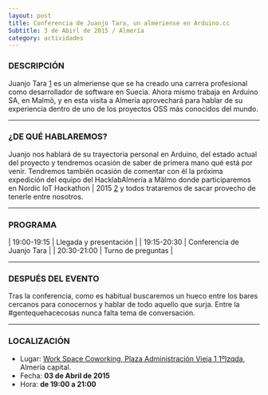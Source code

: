 ```yaml
---
layout: post
title: Conferencia de Juanjo Tara, un almeriense en Arduino.cc
Subtitle: 3 de Abirl de 2015 / Almería
category: actividades
---
```


### DESCRIPCIÓN

Juanjo Tara [1] es un almeriense que se ha creado una carrera profesional como desarrollador de software en Suecia. Ahora mismo trabaja en Arduino SA, en Malmö, y en esta visita a Almería aprovechará para hablar de su experiencia dentro de uno de los proyectos OSS más conocidos del mundo.




---


### ¿DE QUÉ HABLAREMOS?

Juanjo nos hablará de su trayectoria personal en Arduino, del estado actual del proyecto y tendremos ocasión de saber de primera mano qué está por venir. Tendremos también ocasión de comentar con él la próxima expedición del equipo del HacklabAlmería a Mälmo donde participaremos en Nordic IoT Hackathon | 2015 [2] y todos trataremos de sacar provecho de tenerle entre nosotros.

---

### PROGRAMA

| 19:00-19:15   | Llegada y presentación |
| 19:15-20:30 	| Conferencia de Juanjo Tara |
| 20:30-21:00 	| Turno de preguntas |

---

### DESPUÉS DEL EVENTO

Tras la conferencia, como es habitual buscaremos un hueco entre los bares cercanos para conocernos y hablar de todo aquello que surja. Entre la #gentequehacecosas nunca falta tema de conversación.

---

### LOCALIZACIÓN

* Lugar: [Work Space Coworking, Plaza Administración Vieja 1 1ºIzqda][3], Almería capital.
* Fecha: **03 de Abril de 2015**
* Hora: **de 19:00 a 21:00**


[1]: http://arduino.cc/en/Main/AboutUs
[2]: http://nordiciothackathon.com
[3]: http://www.workspace.es
